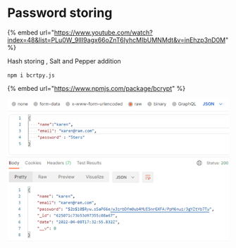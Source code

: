 # Password storing

{% embed url="https://www.youtube.com/watch?index=48&list=PLu0W_9lII9agx66oZnT6IyhcMIbUMNMdt&v=inEhzp3nD0M" %}

Hash storing , Salt and Pepper addition

`npm i bcrtpy.js`

{% embed url="https://www.npmjs.com/package/bcrypt" %}

![](<../../../.gitbook/assets/image (10) (1).png>)
